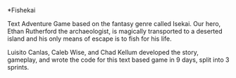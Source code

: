 *Fishekai

Text Adventure Game based on the fantasy genre called Isekai. Our hero, Ethan Rutherford the archaeologist, is magically transported to a deserted island and his only means of escape is to fish for his life. 

Luisito Canlas, Caleb Wise, and Chad Kellum developed the story, gameplay, and wrote the code for this text based game in 9 days, split into 3 sprints. 

